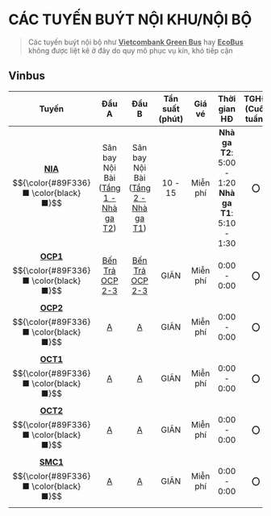 # CÁC TUYẾN BUÝT NỘI KHU/NỘI BỘ
> Các tuyến buýt nội bộ như <ins>**Vietcombank Green Bus**</ins> hay <ins>**EcoBus**</ins> không được liệt kê ở đây do quy mô phục vụ kín, khó tiếp cận
## Vinbus
|Tuyến|Đầu A|Đầu B|Tần suất (phút)|Giá vé|Thời gian HĐ|TGHĐ (Cuối tuần)
|:---:|:---:|:---:|:---:|:---:|:---:|:---:|
|[**NIA**](https://maps.vinbus.vn/hn/route/101110)<br>$${\color{#89F336}■ \color{black}■}$$|Sân bay Nội Bài ([Tầng 1 - Nhà ga T2](https://maps.app.goo.gl/JmF4qo2HASpqbnf59))|Sân bay Nội Bài ([Tầng 2 - Nhà ga T1](https://maps.app.goo.gl/4Vqw45iBsNpWBUCLA))|10 - 15|Miễn phí|**Nhà ga T2**: 5:00 - 1:20<br>**Nhà ga T1**: 5:10 - 1:30|**〇**|
|[**OCP1**](https://maps.vinbus.vn/hn/route/101014)<br>$${\color{#89F336}■ \color{black}■}$$|[Bến Trả OCP 2-3](https://maps.app.goo.gl/URrbBKyZtyYoQcPV8)|[Bến Trả OCP 2-3](https://maps.app.goo.gl/URrbBKyZtyYoQcPV8)|GIÃN|Miễn phí|0:00 - 0:00|**〇**|
|[**OCP2**](https://maps.vinbus.vn/hn/route/101023)<br>$${\color{#89F336}■ \color{black}■}$$|[A](link)|[A](link)|GIÃN|Miễn phí|0:00 - 0:00|**〇**|
|[**OCT1**](https://maps.vinbus.vn/hn/route/101011)<br>$${\color{#89F336}■ \color{black}■}$$|[A](link)|[A](link)|GIÃN|Miễn phí|0:00 - 0:00|**〇**|
|[**OCT2**](https://maps.vinbus.vn/hn/route/101012)<br>$${\color{#89F336}■ \color{black}■}$$|[A](link)|[A](link)|GIÃN|Miễn phí|0:00 - 0:00|**〇**|
|[**SMC1**](https://maps.vinbus.vn/hn/route/101015)<br>$${\color{#89F336}■ \color{black}■}$$|[A](link)|[A](link)|GIÃN|Miễn phí|0:00 - 0:00|**〇**|
